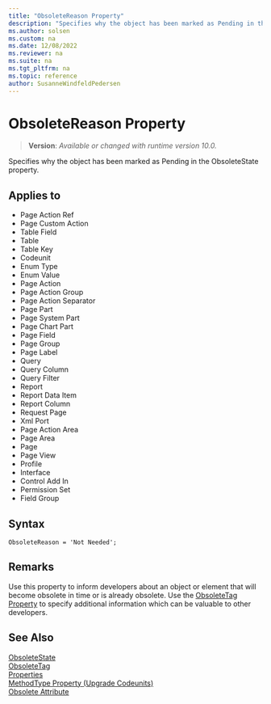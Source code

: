 ```yaml
---
title: "ObsoleteReason Property"
description: "Specifies why the object has been marked as Pending in the ObsoleteState property."
ms.author: solsen
ms.custom: na
ms.date: 12/08/2022
ms.reviewer: na
ms.suite: na
ms.tgt_pltfrm: na
ms.topic: reference
author: SusanneWindfeldPedersen
---
```

[//]: # (START>DO_NOT_EDIT)
[//]: # (IMPORTANT:Do not edit any of the content between here and the END>DO_NOT_EDIT.)
[//]: # (Any modifications should be made in the .xml files in the ModernDev repo.)
# ObsoleteReason Property
> **Version**: _Available or changed with runtime version 10.0._

Specifies why the object has been marked as Pending in the ObsoleteState property.

## Applies to
-   Page Action Ref
-   Page Custom Action
-   Table Field
-   Table
-   Table Key
-   Codeunit
-   Enum Type
-   Enum Value
-   Page Action
-   Page Action Group
-   Page Action Separator
-   Page Part
-   Page System Part
-   Page Chart Part
-   Page Field
-   Page Group
-   Page Label
-   Query
-   Query Column
-   Query Filter
-   Report
-   Report Data Item
-   Report Column
-   Request Page
-   Xml Port
-   Page Action Area
-   Page Area
-   Page
-   Page View
-   Profile
-   Interface
-   Control Add In
-   Permission Set
-   Field Group

[//]: # (IMPORTANT: END>DO_NOT_EDIT)


## Syntax

```AL
ObsoleteReason = 'Not Needed';
```

## Remarks 

Use this property to inform developers about an object or element that will become obsolete in time or is already obsolete. Use the [ObsoleteTag Property](devenv-obsoletetag-property.md) to specify additional information which can be valuable to other developers.

## See Also

[ObsoleteState](devenv-obsoletestate-property.md)  
[ObsoleteTag](devenv-obsoletetag-property.md)  
[Properties](devenv-properties.md)  
[MethodType Property (Upgrade Codeunits)](../devenv-methodtype-property-upgrade-codeunits.md)  
[Obsolete Attribute](../attributes/devenv-obsolete-attribute.md)  